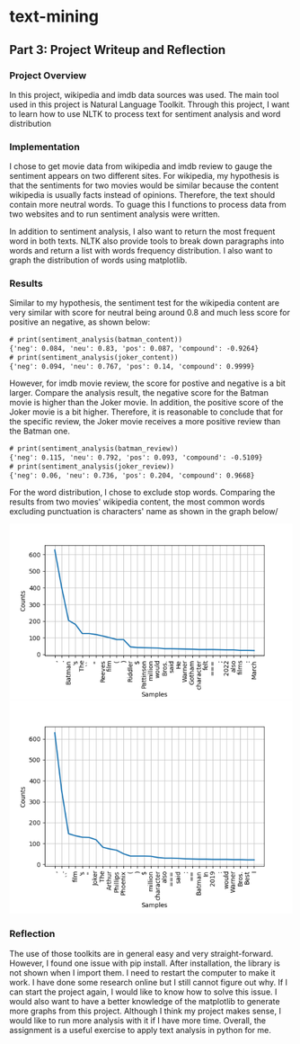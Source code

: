 # text-mining

## Part 3: Project Writeup and Reflection

### Project Overview
In this project, wikipedia and imdb data sources was used. The main tool used in this project is Natural Language Toolkit. Through this project, I want to learn how to use NLTK to process text for sentiment analysis and word distribution

### Implementation
I chose to get movie data from wikipedia and imdb review to gauge the sentiment appears on two different sites. For wikipedia, my hypothesis is that the sentiments for two movies would be similar because the content wikipedia is usually facts instead of opinions. Therefore, the text should contain more neutral words. To guage this I functions to process data from two websites and to run sentiment analysis were written.

In addition to sentiment analysis, I also want to return the most frequent word in both texts. NLTK also provide tools to break down paragraphs into words and return a list with words frequency distribution. I also want to graph the distribution of words using matplotlib.

### Results
Similar to my hypothesis, the sentiment test for the wikipedia content are very similar with score for neutral being around 0.8 and much less score for positive an negative, as shown below:

```
# print(sentiment_analysis(batman_content))
{'neg': 0.084, 'neu': 0.83, 'pos': 0.087, 'compound': -0.9264}
# print(sentiment_analysis(joker_content))
{'neg': 0.094, 'neu': 0.767, 'pos': 0.14, 'compound': 0.9999}
```
However, for imdb movie review, the score for postive and negative is a bit larger. Compare the analysis result, the negative score for the Batman movie is higher than the Joker movie. In addition, the positive score of the Joker movie is a bit higher. Therefore, it is reasonable to conclude that for the specific review, the Joker movie receives a more positive review than the Batman one.
```
# print(sentiment_analysis(batman_review))
{'neg': 0.115, 'neu': 0.792, 'pos': 0.093, 'compound': -0.5109}
# print(sentiment_analysis(joker_review))
{'neg': 0.06, 'neu': 0.736, 'pos': 0.204, 'compound': 0.9668}
```
For the word distribution, I chose to exclude stop words. Comparing the results from two movies' wikipedia content, the most common words excluding punctuation is characters' name as shown in the graph below/

![Results](images/figure_1.png)
![Results](images/figure_2.png)

### Reflection
The use of those toolkits are in general easy and very straight-forward. However, I found one issue with pip install. After installation, the library is not shown when I import them. I need to restart the computer to make it work. I have done some research online but I still cannot figure out why. If I can start the project again, I would like to know how to solve this issue. I would also want to have a better knowledge of the matplotlib to generate more graphs from this project. Although I think my project makes sense, I would like to run more analysis with it if I have more time. Overall, the assignment is a useful exercise to apply text analysis in python for me.